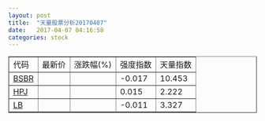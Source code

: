 ```yaml
---
layout: post
title:  "天量股票分析20170407"
date:   2017-04-07 04:16:58
categories: stock
---
```

<script type="text/javascript">
var stockList = []
stockList.push('gb_bsbr');
stockList.push('gb_hpj');
stockList.push('gb_lb');
</script>

<table border="1">
 <tr>
  <td>代码</td>
  <td>最新价</td>
  <td>涨跌幅(%)</td>
 <td>强度指数</td>
 <td>天量指数</td>
</tr>
  <tr id="bsbr"><td><a href="http://stock.finance.sina.com.cn/usstock/quotes/BSBR.html" target="_blank">BSBR</a></td><td></td><td></td><td>-0.017</td><td>10.453</td></tr>
  <tr id="hpj"><td><a href="http://stock.finance.sina.com.cn/usstock/quotes/HPJ.html" target="_blank">HPJ</a></td><td></td><td></td><td>0.015</td><td>2.222</td></tr>
  <tr id="lb"><td><a href="http://stock.finance.sina.com.cn/usstock/quotes/LB.html" target="_blank">LB</a></td><td></td><td></td><td>-0.011</td><td>3.327</td></tr>
</table>
